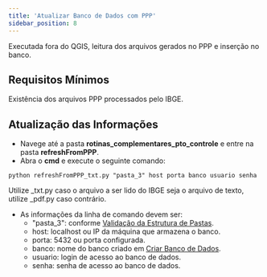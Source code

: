 ```yaml
---
title: 'Atualizar Banco de Dados com PPP'
sidebar_position: 8
---
```

Executada fora do QGIS, leitura dos arquivos gerados no PPP e inserção no banco.

## Requisitos Mínimos
Existência dos arquivos PPP processados pelo IBGE.

## Atualização das Informações
* Navege até a pasta **rotinas_complementares_pto_controle** e entre na pasta **refreshFromPPP**.
* Abra o **cmd** e execute o seguinte comando:
```
python refreshFromPPP_txt.py "pasta_3" host porta banco usuario senha
```
Utilize _txt.py caso o arquivo a ser lido do IBGE seja o arquivo de texto, utilize _pdf.py caso contrário.
* As informações da linha de comando devem ser:
    * "pasta_3": conforme [Validação da Estrutura de Pastas](/guia_pto_controle/validar_estrutura_pastas.md).
    * host: localhost ou IP da máquina que armazena o banco.
    * porta: 5432 ou porta configurada.
    * banco: nome do banco criado em [Criar Banco de Dados](/guia_pto_controle/criar_banco_dados.md).
    * usuario: login de acesso ao banco de dados.
    * senha: senha de acesso ao banco de dados.